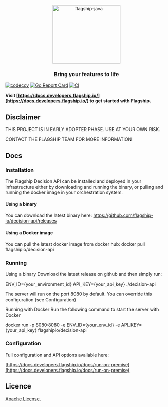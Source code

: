 <p align="center">
<img  src="https://mk0abtastybwtpirqi5t.kinstacdn.com/wp-content/uploads/picture-solutions-persona-product-flagship.jpg"  width="211"  height="182"  alt="flagship-java"  />
</p>
<h3 align="center">Bring your features to life</h3>

[![codecov](https://codecov.io/gh/flagship-io/decision-api/branch/main/graph/badge.svg?token=Jvuh2U89uA)](https://codecov.io/gh/flagship-io/decision-api)
[![Go Report Card](https://goreportcard.com/badge/github.com/flagship-io/decision-api)](https://goreportcard.com/report/github.com/flagship-io/decision-api)
[![CI](https://github.com/flagship-io/decision-api/actions/workflows/ci.yml/badge.svg)](https://github.com/flagship-io/decision-api/actions/workflows/ci.yml) 

**Visit [https://docs.developers.flagship.io/](https://docs.developers.flagship.io/) to get started with Flagship.**

## Disclaimer
THIS PROJECT IS IN EARLY ADOPTER PHASE. USE AT YOUR OWN RISK.

CONTACT THE FLAGSHIP TEAM FOR MORE INFORMATION

## Docs

### Installation
The Flagship Decision API can be installed and deployed in your infrastructure either by downloading and running the binary, or pulling and running the docker image in your orchestration system.

#### Using a binary
You can download the latest binary here: https://github.com/flagship-io/decision-api/releases

#### Using a Docker image
You can pull the latest docker image from docker hub:
docker pull flagshipio/decision-api

### Running
Using a binary
Download the latest release on github and then simply run:

ENV_ID={your_environment_id} API_KEY={your_api_key} ./decision-api

The server will run on the port 8080 by default. You can override this configuration (see Configuration)

Running with Docker
Run the following command to start the server with Docker

docker run -p 8080:8080 -e ENV_ID={your_env_id} -e API_KEY={your_api_key} flagshipio/decision-api

### Configuration
Full configuration and API options available here:

[https://docs.developers.flagship.io/docs/run-on-premise](https://docs.developers.flagship.io/docs/run-on-premise)

## Licence

[Apache License.](https://github.com/flagship-io/decision-api/blob/main/LICENSE)
